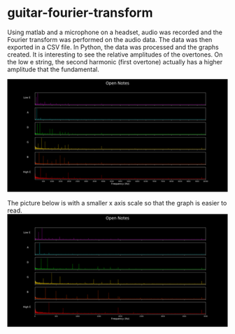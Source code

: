 # guitar-fourier-transform

Using matlab and a microphone on a headset, audio was recorded and the Fourier transform was performed on the audio data. The data was then exported in a CSV file. In Python, the data was processed and the graphs created. It is interesting to see the relative amplitudes of the overtones. On the low e string, the second harmonic (first overtone) actually has a higher amplitude that the fundamental.

![](Open_notes_seperate.png)

The picture below is with a smaller x axis scale so that the graph is easier to read.
![](Open_e_notes_seperate_small_scale.png)
